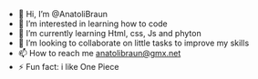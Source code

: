- 👋 Hi, I’m @AnatoliBraun
- 👀 I’m interested in learning how to code 
- 🌱 I’m currently learning Html, css, Js and phyton
- 💞️ I’m looking to collaborate on little tasks to improve my skills
- 📫 How to reach me anatolibraun@gmx.net
- ⚡ Fun fact: i like One Piece

<!---
AnatoliBraun/AnatoliBraun is a ✨ special ✨ repository because its `README.md` (this file) appears on your GitHub profile.
You can click the Preview link to take a look at your changes.
--->
